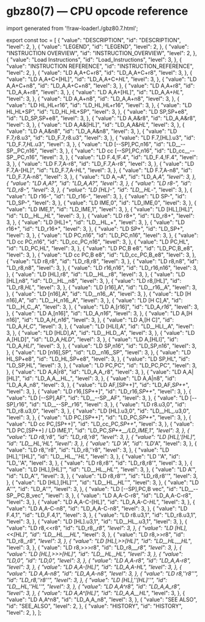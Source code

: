 # gbz80(7) — CPU opcode reference

import generated from '!!raw-loader!./gbz80.7.html';

<div className="manual-text" dangerouslySetInnerHTML={{ __html: generated }} />

export const toc = [
{
	"value": "DESCRIPTION",
	"id": "DESCRIPTION",
	"level": 2,
},
{
	"value": "LEGEND",
	"id": "LEGEND",
	"level": 2,
},
{
	"value": "INSTRUCTION OVERVIEW",
	"id": "INSTRUCTION_OVERVIEW",
	"level": 2,
},
{
	"value": "Load Instructions",
	"id": "Load_Instructions",
	"level": 3,
},
{
	"value": "INSTRUCTION REFERENCE",
	"id": "INSTRUCTION_REFERENCE",
	"level": 2,
},
{
	"value": "LD A,A+C+r8",
	"id": "LD_A,A+C+r8",
	"level": 3,
},
{
	"value": "LD A,A+C+[HL]",
	"id": "LD_A,A+C+_HL_",
	"level": 3,
},
{
	"value": "LD A,A+C+n8",
	"id": "LD_A,A+C+n8",
	"level": 3,
},
{
	"value": "LD A,A+r8",
	"id": "LD_A,A+r8",
	"level": 3,
},
{
	"value": "LD A,A+[HL]",
	"id": "LD_A,A+_HL_",
	"level": 3,
},
{
	"value": "LD A,A+n8",
	"id": "LD_A,A+n8",
	"level": 3,
},
{
	"value": "LD HL,HL+r16",
	"id": "LD_HL,HL+r16",
	"level": 3,
},
{
	"value": "LD HL,HL+SP",
	"id": "LD_HL,HL+SP",
	"level": 3,
},
{
	"value": "LD SP,SP+e8",
	"id": "LD_SP,SP+e8",
	"level": 3,
},
{
	"value": "LD A,A&r8",
	"id": "LD_A,A&r8",
	"level": 3,
},
{
	"value": "LD A,A&[HL]",
	"id": "LD_A,A&_HL_",
	"level": 3,
},
{
	"value": "LD A,A&n8",
	"id": "LD_A,A&n8",
	"level": 3,
},
{
	"value": "LD F.7,r8.u3",
	"id": "LD_F.7,r8.u3",
	"level": 3,
},
{
	"value": "LD F.7,[HL].u3",
	"id": "LD_F.7,_HL_.u3",
	"level": 3,
},
{
	"value": "LD [--SP],PC,n16",
	"id": "LD__--SP_,PC,n16",
	"level": 3,
},
{
	"value": "LD cc [--SP],PC,n16",
	"id": "LD_cc__--SP_,PC,n16",
	"level": 3,
},
{
	"value": "LD F.4,!F.4",
	"id": "LD_F.4,!F.4",
	"level": 3,
},
{
	"value": "LD F.7,A-r8",
	"id": "LD_F.7,A-r8",
	"level": 3,
},
{
	"value": "LD F.7,A-[HL]",
	"id": "LD_F.7,A-_HL_",
	"level": 3,
},
{
	"value": "LD F.7,A-n8",
	"id": "LD_F.7,A-n8",
	"level": 3,
},
{
	"value": "LD A,~A",
	"id": "LD_A,_A",
	"level": 3,
},
{
	"value": "LD A,A?",
	"id": "LD_A,A?",
	"level": 3,
},
{
	"value": "LD r8-",
	"id": "LD_r8-",
	"level": 3,
},
{
	"value": "LD [HL]-",
	"id": "LD__HL_-",
	"level": 3,
},
{
	"value": "LD r16-",
	"id": "LD_r16-",
	"level": 3,
},
{
	"value": "LD SP-",
	"id": "LD_SP-",
	"level": 3,
},
{
	"value": "LD IME,0",
	"id": "LD_IME,0",
	"level": 3,
},
{
	"value": "LD IME,1",
	"id": "LD_IME,1",
	"level": 3,
},
{
	"value": "LD [HL],[HL]",
	"id": "LD__HL_,_HL_",
	"level": 3,
},
{
	"value": "LD r8+",
	"id": "LD_r8+",
	"level": 3,
},
{
	"value": "LD [HL]+",
	"id": "LD__HL_+",
	"level": 3,
},
{
	"value": "LD r16+",
	"id": "LD_r16+",
	"level": 3,
},
{
	"value": "LD SP+",
	"id": "LD_SP+",
	"level": 3,
},
{
	"value": "LD PC,n16",
	"id": "LD_PC,n16",
	"level": 3,
},
{
	"value": "LD cc PC,n16",
	"id": "LD_cc_PC,n16",
	"level": 3,
},
{
	"value": "LD PC,HL",
	"id": "LD_PC,HL",
	"level": 3,
},
{
	"value": "LD PC,B e8",
	"id": "LD_PC,B_e8",
	"level": 3,
},
{
	"value": "LD cc PC,B e8",
	"id": "LD_cc_PC,B_e8",
	"level": 3,
},
{
	"value": "LD r8,r8",
	"id": "LD_r8,r8",
	"level": 3,
},
{
	"value": "LD r8,n8",
	"id": "LD_r8,n8",
	"level": 3,
},
{
	"value": "LD r16,n16",
	"id": "LD_r16,n16",
	"level": 3,
},
{
	"value": "LD [HL],r8",
	"id": "LD__HL_,r8",
	"level": 3,
},
{
	"value": "LD [HL],n8",
	"id": "LD__HL_,n8",
	"level": 3,
},
{
	"value": "LD r8,[HL]",
	"id": "LD_r8,_HL_",
	"level": 3,
},
{
	"value": "LD [r16],A",
	"id": "LD__r16_,A",
	"level": 3,
},
{
	"value": "LD [n16],A",
	"id": "LD__n16_,A",
	"level": 3,
},
{
	"value": "LD [H n16],A",
	"id": "LD__H_n16_,A",
	"level": 3,
},
{
	"value": "LD [H C],A",
	"id": "LD__H_C_,A",
	"level": 3,
},
{
	"value": "LD A,[r16]",
	"id": "LD_A,_r16_",
	"level": 3,
},
{
	"value": "LD A,[n16]",
	"id": "LD_A,_n16_",
	"level": 3,
},
{
	"value": "LD A,[H n16]",
	"id": "LD_A,_H_n16_",
	"level": 3,
},
{
	"value": "LD A,[H C]",
	"id": "LD_A,_H_C_",
	"level": 3,
},
{
	"value": "LD [HLI],A",
	"id": "LD__HLI_,A",
	"level": 3,
},
{
	"value": "LD [HLD],A",
	"id": "LD__HLD_,A",
	"level": 3,
},
{
	"value": "LD A,[HLD]",
	"id": "LD_A,_HLD_",
	"level": 3,
},
{
	"value": "LD A,[HLI]",
	"id": "LD_A,_HLI_",
	"level": 3,
},
{
	"value": "LD SP,n16",
	"id": "LD_SP,n16",
	"level": 3,
},
{
	"value": "LD [n16],SP",
	"id": "LD__n16_,SP",
	"level": 3,
},
{
	"value": "LD HL,SP+e8",
	"id": "LD_HL,SP+e8",
	"level": 3,
},
{
	"value": "LD SP,HL",
	"id": "LD_SP,HL",
	"level": 3,
},
{
	"value": "LD PC,PC",
	"id": "LD_PC,PC",
	"level": 3,
},
{
	"value": "LD A,A|r8",
	"id": "LD_A,A_r8",
	"level": 3,
},
{
	"value": "LD A,A|[HL]",
	"id": "LD_A,A__HL_",
	"level": 3,
},
{
	"value": "LD A,A|n8",
	"id": "LD_A,A_n8",
	"level": 3,
},
{
	"value": "LD AF,[SP++]",
	"id": "LD_AF,_SP++_",
	"level": 3,
},
{
	"value": "LD r16,[SP++]",
	"id": "LD_r16,_SP++_",
	"level": 3,
},
{
	"value": "LD [--SP],AF",
	"id": "LD__--SP_,AF",
	"level": 3,
},
{
	"value": "LD [--SP],r16",
	"id": "LD__--SP_,r16",
	"level": 3,
},
{
	"value": "LD r8.u3,0",
	"id": "LD_r8.u3,0",
	"level": 3,
},
{
	"value": "LD [HL].u3,0",
	"id": "LD__HL_.u3,0",
	"level": 3,
},
{
	"value": "LD PC,[SP++]",
	"id": "LD_PC,_SP++_",
	"level": 3,
},
{
	"value": "LD cc PC,[SP++]",
	"id": "LD_cc_PC,_SP++_",
	"level": 3,
},
{
	"value": "LD PC,[SP++] / LD IME,1",
	"id": "LD_PC,_SP++__/_LD_IME,1",
	"level": 3,
},
{
	"value": "LD r8,'r8",
	"id": "LD_r8,'r8",
	"level": 3,
},
{
	"value": "LD [HL],'[HL]",
	"id": "LD__HL_,'_HL_",
	"level": 3,
},
{
	"value": "LD 'A",
	"id": "LD_'A",
	"level": 3,
},
{
	"value": "LD r8,''r8",
	"id": "LD_r8,''r8",
	"level": 3,
},
{
	"value": "LD [HL],''[HL]",
	"id": "LD__HL_,''_HL_",
	"level": 3,
},
{
	"value": "LD ''A",
	"id": "LD_''A",
	"level": 3,
},
{
	"value": "LD r8,r8'",
	"id": "LD_r8,r8'",
	"level": 3,
},
{
	"value": "LD [HL],[HL]'",
	"id": "LD__HL_,_HL_'",
	"level": 3,
},
{
	"value": "LD A'",
	"id": "LD_A'",
	"level": 3,
},
{
	"value": "LD r8,r8''",
	"id": "LD_r8,r8''",
	"level": 3,
},
{
	"value": "LD [HL],[HL]''",
	"id": "LD__HL_,_HL_''",
	"level": 3,
},
{
	"value": "LD A''",
	"id": "LD_A''",
	"level": 3,
},
{
	"value": "LD [--SP],PC,B vec",
	"id": "LD__--SP_,PC,B_vec",
	"level": 3,
},
{
	"value": "LD A,A-C-r8",
	"id": "LD_A,A-C-r8",
	"level": 3,
},
{
	"value": "LD A,A-C-[HL]",
	"id": "LD_A,A-C-_HL_",
	"level": 3,
},
{
	"value": "LD A,A-C-n8",
	"id": "LD_A,A-C-n8",
	"level": 3,
},
{
	"value": "LD F.4,1",
	"id": "LD_F.4,1",
	"level": 3,
},
{
	"value": "LD r8.u3,1",
	"id": "LD_r8.u3,1",
	"level": 3,
},
{
	"value": "LD [HL].u3,1",
	"id": "LD__HL_.u3,1",
	"level": 3,
},
{
	"value": "LD r8,<<r8",
	"id": "LD_r8,__r8",
	"level": 3,
},
{
	"value": "LD [HL],<<[HL]",
	"id": "LD__HL_,___HL_",
	"level": 3,
},
{
	"value": "LD r8,>>r8",
	"id": "LD_r8,__r8",
	"level": 3,
},
{
	"value": "LD [HL],>>[HL]",
	"id": "LD__HL_,___HL_",
	"level": 3,
},
{
	"value": "LD r8,>>>r8",
	"id": "LD_r8,___r8",
	"level": 3,
},
{
	"value": "LD [HL],>>>[HL]",
	"id": "LD__HL_,____HL_",
	"level": 3,
},
{
	"value": "LD,0",
	"id": "LD,0",
	"level": 3,
},
{
	"value": "LD A,A-r8",
	"id": "LD_A,A-r8",
	"level": 3,
},
{
	"value": "LD A,A-[HL]",
	"id": "LD_A,A-_HL_",
	"level": 3,
},
{
	"value": "LD A,A-n8",
	"id": "LD_A,A-n8",
	"level": 3,
},
{
	"value": "LD r8,''r8''",
	"id": "LD_r8,''r8''",
	"level": 3,
},
{
	"value": "LD [HL],''[HL]''",
	"id": "LD__HL_,''_HL_''",
	"level": 3,
},
{
	"value": "LD A,A^r8",
	"id": "LD_A,A_r8",
	"level": 3,
},
{
	"value": "LD A,A^[HL]",
	"id": "LD_A,A__HL_",
	"level": 3,
},
{
	"value": "LD A,A^n8",
	"id": "LD_A,A_n8",
	"level": 3,
},
{
	"value": "SEE ALSO",
	"id": "SEE_ALSO",
	"level": 2,
},
{
	"value": "HISTORY",
	"id": "HISTORY",
	"level": 2,
},
];
